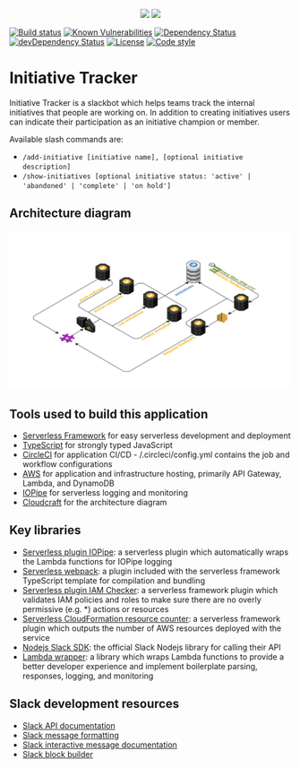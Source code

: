 <p align="center">
  <img height="150" src="https://user-images.githubusercontent.com/2955468/52235823-33732b00-2893-11e9-825d-f535dda7ba13.jpg">
  <img height="150" src="https://user-images.githubusercontent.com/2955468/52139934-6e6d2880-261f-11e9-9bbf-cfacd1facf3a.png">
</p>

[![Build status][build-badge]][build-badge-url]
[![Known Vulnerabilities][vulnerability-badge]][vulnerability-badge-url]
[![Dependency Status][dependency-badge]][dependency-badge-url]
[![devDependency Status][dev-dependency-badge]][dev-dependency-badge-url]
[![License][license-badge]][license-badge-url]
[![Code style][formatter-badge]][formatter-badge-url]

# Initiative Tracker

Initiative Tracker is a slackbot which helps teams track the internal initiatives that people are working on. In addition to creating initiatives users can indicate their participation as an initiative champion or member.

Available slash commands are:

- `/add-initiative [initiative name], [optional initiative description]`
- `/show-initiatives [optional initiative status: 'active' | 'abandoned' | 'complete' | 'on hold']`

## Architecture diagram

![Architecture diagram](/architecture/cloudcraft-diagram.png)

## Tools used to build this application

- [Serverless Framework](https://serverless.com/framework/docs/) for easy serverless development and deployment
- [TypeScript](https://www.typescriptlang.org/) for strongly typed JavaScript
- [CircleCI](https://circleci.com/) for application CI/CD - /.circleci/config.yml contains the job and workflow configurations
- [AWS](https://console.aws.amazon.com) for application and infrastructure hosting, primarily API Gateway, Lambda, and DynamoDB
- [IOPipe](https://www.iopipe.com/) for serverless logging and monitoring
- [Cloudcraft](https://cloudcraft.co/) for the architecture diagram

## Key libraries

- [Serverless plugin IOPipe](https://github.com/iopipe/serverless-plugin-iopipe): a serverless plugin which automatically wraps the Lambda functions for IOPipe logging
- [Serverless webpack](https://github.com/serverless-heaven/serverless-webpack): a plugin included with the serverless framework TypeScript template for compilation and bundling
- [Serverless plugin IAM Checker](https://github.com/manwaring/serverless-plugin-iam-checker): a serverless framework plugin which validates IAM policies and roles to make sure there are no overly permissive (e.g. \*) actions or resources
- [Serverless CloudFormation resource counter](https://github.com/drexler/serverless-cloudformation-resource-counter#readme): a serverless framework plugin which outputs the number of AWS resources deployed with the service
- [Nodejs Slack SDK](https://slackapi.github.io/node-slack-sdk/): the official Slack Nodejs library for calling their API
- [Lambda wrapper](https://github.com/manwaring/lambda-wrapper): a library which wraps Lambda functions to provide a better developer experience and implement boilerplate parsing, responses, logging, and monitoring

## Slack development resources

- [Slack API documentation](https://api.slack.com/methods)
- [Slack message formatting](https://api.slack.com/docs/message-formatting)
- [Slack interactive message documentation](https://api.slack.com/interactive-messages)
- [Slack block builder](https://api.slack.com/tools/block-kit-builder)

[build-badge]: https://circleci.com/gh/pariveda-serverless/initiative-tracker.svg?style=shield&circle-token=1e1369bd1b5bec6e28eaf499a98f8af0dc3dbe3e
[build-badge-url]: https://circleci.com/gh/pariveda-serverless/initiative-tracker
[dependency-badge]: https://david-dm.org/pariveda-serverless/initiative-tracker.svg
[dependency-badge-url]: https://david-dm.org/pariveda-serverless/initiative-tracker
[dev-dependency-badge]: https://david-dm.org/pariveda-serverless/initiative-tracker/dev-status.svg
[dev-dependency-badge-url]: https://david-dm.org/pariveda-serverless/initiative-tracker?type=dev
[formatter-badge]: https://img.shields.io/badge/code_style-prettier-ff69b4.svg?style=flat-square
[formatter-badge-url]: #badge
[license-badge]: https://img.shields.io/github/license/pariveda-serverless/initiative-tracker.svg
[license-badge-url]: https://github.com/pariveda-serverless/initiative-tracker
[vulnerability-badge]: https://snyk.io/test/github/pariveda-serverless/initiative-tracker/badge.svg?targetFile=package.json
[vulnerability-badge-url]: https://snyk.io/test/github/pariveda-serverless/initiative-tracker?targetFile=package.json
